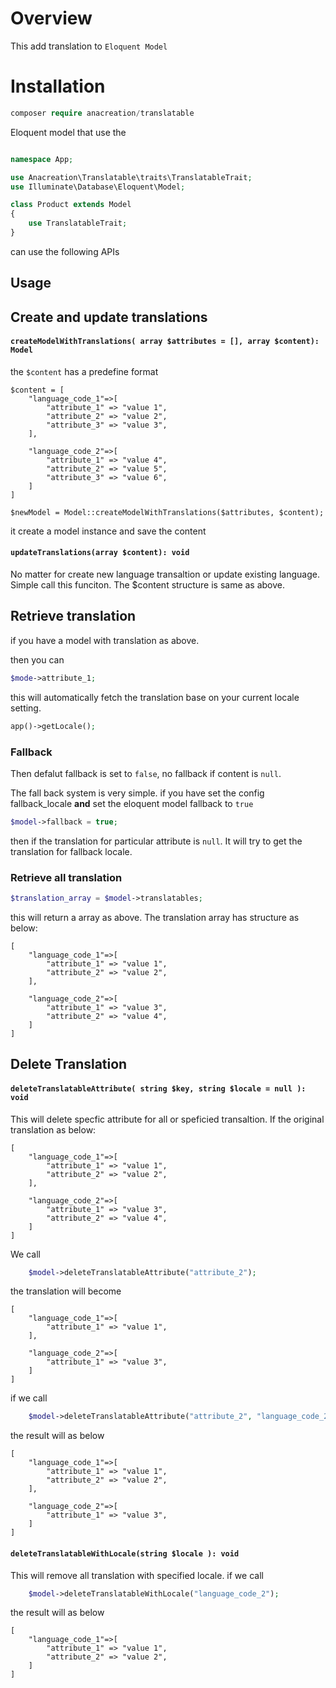 # Overview
This add translation to `Eloquent Model`

# Installation

```php
composer require anacreation/translatable
```

Eloquent model that use the
```php

namespace App;

use Anacreation\Translatable\traits\TranslatableTrait;
use Illuminate\Database\Eloquent\Model;

class Product extends Model
{
    use TranslatableTrait;
}


```

can use the following APIs

## Usage

## Create and update translations

#### `createModelWithTranslations( array $attributes = [], array $content): Model`
the `$content` has a predefine format

    $content = [
        "language_code_1"=>[
            "attribute_1" => "value 1",
            "attribute_2" => "value 2",
            "attribute_3" => "value 3",
        ],

        "language_code_2"=>[
            "attribute_1" => "value 4",
            "attribute_2" => "value 5",
            "attribute_3" => "value 6",
        ]
    ]

    $newModel = Model::createModelWithTranslations($attributes, $content);

it create a model instance and save the content

#### `updateTranslations(array $content): void`

No matter for create new language transaltion or update existing language. Simple call this funciton.
The $content structure is same as above.

## Retrieve translation

if you have a model with translation as above.

then you can
```php
$mode->attribute_1;
```
this will automatically fetch the translation base on your current locale setting.
```php
app()->getLocale();
```
### Fallback
Then defalut fallback is set to `false`, no fallback if content is `null`.

The fall back system is very simple. if you have set the config fallback_locale **and** set the eloquent model fallback to `true`
```php
$model->fallback = true;
```

then if the translation for particular attribute is `null`. It will try to get the translation for fallback locale.

### Retrieve all translation
```php
$translation_array = $model->translatables;
```
this will return a array as above.
The translation array has structure as below:

    [
        "language_code_1"=>[
            "attribute_1" => "value 1",
            "attribute_2" => "value 2",
        ],

        "language_code_2"=>[
            "attribute_1" => "value 3",
            "attribute_2" => "value 4",
        ]
    ]

## Delete Translation

#### `deleteTranslatableAttribute( string $key, string $locale = null ): void`
This will delete specfic attribute for all or speficied transaltion.
If the original translation as below:

    [
        "language_code_1"=>[
            "attribute_1" => "value 1",
            "attribute_2" => "value 2",
        ],

        "language_code_2"=>[
            "attribute_1" => "value 3",
            "attribute_2" => "value 4",
        ]
    ]
We call
```php
    $model->deleteTranslatableAttribute("attribute_2");
```
the translation will become

    [
        "language_code_1"=>[
            "attribute_1" => "value 1",
        ],

        "language_code_2"=>[
            "attribute_1" => "value 3",
        ]
    ]

if we call
```php
    $model->deleteTranslatableAttribute("attribute_2", "language_code_2");
```
the result will as below

    [
        "language_code_1"=>[
            "attribute_1" => "value 1",
            "attribute_2" => "value 2",
        ],

        "language_code_2"=>[
            "attribute_1" => "value 3",
        ]
    ]


#### `deleteTranslatableWithLocale(string $locale ): void`

This will remove all translation with specified locale.
if we call
```php
    $model->deleteTranslatableWithLocale("language_code_2");
```
the result will as below

    [
        "language_code_1"=>[
            "attribute_1" => "value 1",
            "attribute_2" => "value 2",
        ]
    ]

